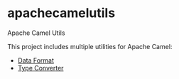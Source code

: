 # apachecamelutils
Apache Camel Utils

This project includes multiple utilities for Apache Camel:

* [Data Format](https://github.com/fribeiro1/apachecamelutils/tree/master/JsonDataFormat)
* [Type Converter](https://github.com/fribeiro1/apachecamelutils/tree/master/JsonTypeConverter)
